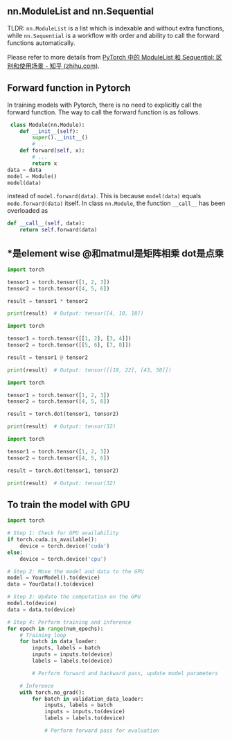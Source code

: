 ## nn.ModuleList and nn.Sequential
TLDR:
`nn.ModuleList` is a list which is indexable and without extra functions, while `nn.Sequential` is a workflow with order and ability to call the forward functions automatically.

Please refer to more details from [PyTorch 中的 ModuleList 和 Sequential: 区别和使用场景 - 知乎 (zhihu.com)](https://zhuanlan.zhihu.com/p/64990232). 

## Forward function in Pytorch
In training models with Pytorch, there is no need to explicitly call the forward function. The way to call the forward function is as follows.
```Python
 class Module(nn.Module):
    def __init__(self):
        super().__init__()
        # ...
    def forward(self, x):
        # ...
        return x
data = data
model = Module()
model(data)
```
instead of `model.forward(data)`.
This is because `model(data)` equals `mode.forward(data)` itself.
In class `nn.Module`, the function `__call__` has been overloaded as
```Python
def __call__(self, data):
	return self.forward(data)
```

## \*是element wise @和matmul是矩阵相乘 dot是点乘

```Python
import torch

tensor1 = torch.tensor([1, 2, 3])
tensor2 = torch.tensor([4, 5, 6])

result = tensor1 * tensor2

print(result)  # Output: tensor([4, 10, 18])
```

```Python
import torch

tensor1 = torch.tensor([[1, 2], [3, 4]])
tensor2 = torch.tensor([[5, 6], [7, 8]])

result = tensor1 @ tensor2

print(result)  # Output: tensor([[19, 22], [43, 50]])
```

```Python
import torch

tensor1 = torch.tensor([1, 2, 3])
tensor2 = torch.tensor([4, 5, 6])

result = torch.dot(tensor1, tensor2)

print(result)  # Output: tensor(32)
```

```Python
import torch

tensor1 = torch.tensor([1, 2, 3])
tensor2 = torch.tensor([4, 5, 6])

result = torch.dot(tensor1, tensor2)

print(result)  # Output: tensor(32)
```

## To train the model with GPU

```Python
import torch

# Step 1: Check for GPU availability
if torch.cuda.is_available():
    device = torch.device('cuda')
else:
    device = torch.device('cpu')

# Step 2: Move the model and data to the GPU
model = YourModel().to(device)
data = YourData().to(device)

# Step 3: Update the computation on the GPU
model.to(device)
data = data.to(device)

# Step 4: Perform training and inference
for epoch in range(num_epochs):
    # Training loop
    for batch in data_loader:
        inputs, labels = batch
        inputs = inputs.to(device)
        labels = labels.to(device)

        # Perform forward and backward pass, update model parameters

    # Inference
    with torch.no_grad():
        for batch in validation_data_loader:
            inputs, labels = batch
            inputs = inputs.to(device)
            labels = labels.to(device)

            # Perform forward pass for evaluation
```